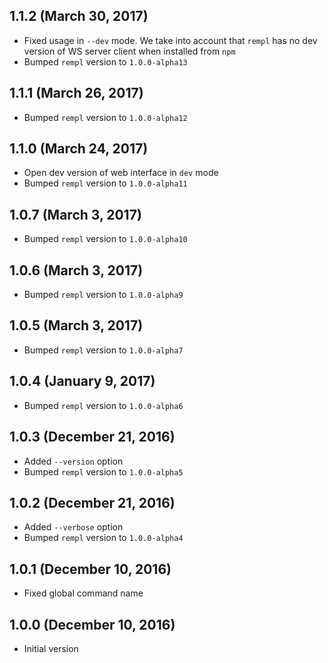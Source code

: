 ## 1.1.2 (March 30, 2017)

- Fixed usage in `--dev` mode. We take into account that `rempl` has no dev version of WS server client when installed from `npm`
- Bumped `rempl` version to `1.0.0-alpha13`

## 1.1.1 (March 26, 2017)

- Bumped `rempl` version to `1.0.0-alpha12`

## 1.1.0 (March 24, 2017)

- Open dev version of web interface in `dev` mode
- Bumped `rempl` version to `1.0.0-alpha11`

## 1.0.7 (March 3, 2017)

- Bumped `rempl` version to `1.0.0-alpha10`

## 1.0.6 (March 3, 2017)

- Bumped `rempl` version to `1.0.0-alpha9`

## 1.0.5 (March 3, 2017)

- Bumped `rempl` version to `1.0.0-alpha7`

## 1.0.4 (January 9, 2017)

- Bumped `rempl` version to `1.0.0-alpha6`

## 1.0.3 (December 21, 2016)

- Added `--version` option
- Bumped `rempl` version to `1.0.0-alpha5`

## 1.0.2 (December 21, 2016)

- Added `--verbose` option
- Bumped `rempl` version to `1.0.0-alpha4`

## 1.0.1 (December 10, 2016)

- Fixed global command name

## 1.0.0 (December 10, 2016)

- Initial version

